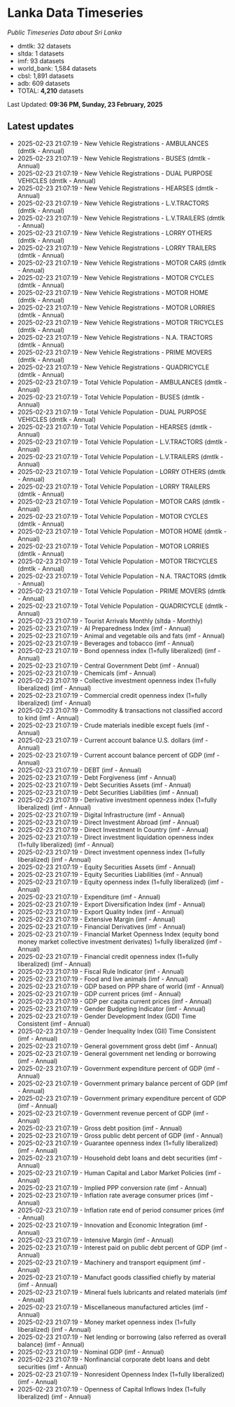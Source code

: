 # Lanka Data Timeseries
*Public Timeseries Data about Sri Lanka*

* dmtlk: 32 datasets
* sltda: 1 datasets
* imf: 93 datasets
* world_bank: 1,584 datasets
* cbsl: 1,891 datasets
* adb: 609 datasets
* TOTAL: **4,210** datasets

Last Updated: **09:36 PM, Sunday, 23 February, 2025**

## Latest updates

* 2025-02-23 21:07:19 - New Vehicle Registrations - AMBULANCES (dmtlk - Annual)
* 2025-02-23 21:07:19 - New Vehicle Registrations - BUSES (dmtlk - Annual)
* 2025-02-23 21:07:19 - New Vehicle Registrations - DUAL PURPOSE VEHICLES (dmtlk - Annual)
* 2025-02-23 21:07:19 - New Vehicle Registrations - HEARSES (dmtlk - Annual)
* 2025-02-23 21:07:19 - New Vehicle Registrations - L.V.TRACTORS (dmtlk - Annual)
* 2025-02-23 21:07:19 - New Vehicle Registrations - L.V.TRAILERS (dmtlk - Annual)
* 2025-02-23 21:07:19 - New Vehicle Registrations - LORRY OTHERS (dmtlk - Annual)
* 2025-02-23 21:07:19 - New Vehicle Registrations - LORRY TRAILERS (dmtlk - Annual)
* 2025-02-23 21:07:19 - New Vehicle Registrations - MOTOR CARS (dmtlk - Annual)
* 2025-02-23 21:07:19 - New Vehicle Registrations - MOTOR CYCLES (dmtlk - Annual)
* 2025-02-23 21:07:19 - New Vehicle Registrations - MOTOR HOME (dmtlk - Annual)
* 2025-02-23 21:07:19 - New Vehicle Registrations - MOTOR LORRIES (dmtlk - Annual)
* 2025-02-23 21:07:19 - New Vehicle Registrations - MOTOR TRICYCLES (dmtlk - Annual)
* 2025-02-23 21:07:19 - New Vehicle Registrations - N.A. TRACTORS (dmtlk - Annual)
* 2025-02-23 21:07:19 - New Vehicle Registrations - PRIME MOVERS (dmtlk - Annual)
* 2025-02-23 21:07:19 - New Vehicle Registrations - QUADRICYCLE (dmtlk - Annual)
* 2025-02-23 21:07:19 - Total Vehicle Population - AMBULANCES (dmtlk - Annual)
* 2025-02-23 21:07:19 - Total Vehicle Population - BUSES (dmtlk - Annual)
* 2025-02-23 21:07:19 - Total Vehicle Population - DUAL PURPOSE VEHICLES (dmtlk - Annual)
* 2025-02-23 21:07:19 - Total Vehicle Population - HEARSES (dmtlk - Annual)
* 2025-02-23 21:07:19 - Total Vehicle Population - L.V.TRACTORS (dmtlk - Annual)
* 2025-02-23 21:07:19 - Total Vehicle Population - L.V.TRAILERS (dmtlk - Annual)
* 2025-02-23 21:07:19 - Total Vehicle Population - LORRY OTHERS (dmtlk - Annual)
* 2025-02-23 21:07:19 - Total Vehicle Population - LORRY TRAILERS (dmtlk - Annual)
* 2025-02-23 21:07:19 - Total Vehicle Population - MOTOR CARS (dmtlk - Annual)
* 2025-02-23 21:07:19 - Total Vehicle Population - MOTOR CYCLES (dmtlk - Annual)
* 2025-02-23 21:07:19 - Total Vehicle Population - MOTOR HOME (dmtlk - Annual)
* 2025-02-23 21:07:19 - Total Vehicle Population - MOTOR LORRIES (dmtlk - Annual)
* 2025-02-23 21:07:19 - Total Vehicle Population - MOTOR TRICYCLES (dmtlk - Annual)
* 2025-02-23 21:07:19 - Total Vehicle Population - N.A. TRACTORS (dmtlk - Annual)
* 2025-02-23 21:07:19 - Total Vehicle Population - PRIME MOVERS (dmtlk - Annual)
* 2025-02-23 21:07:19 - Total Vehicle Population - QUADRICYCLE (dmtlk - Annual)
* 2025-02-23 21:07:19 - Tourist Arrivals Monthly (sltda - Monthly)
* 2025-02-23 21:07:19 - AI Preparedness Index (imf - Annual)
* 2025-02-23 21:07:19 - Animal and vegetable oils and fats (imf - Annual)
* 2025-02-23 21:07:19 - Beverages and tobacco (imf - Annual)
* 2025-02-23 21:07:19 - Bond openness index (1=fully liberalized) (imf - Annual)
* 2025-02-23 21:07:19 - Central Government Debt (imf - Annual)
* 2025-02-23 21:07:19 - Chemicals (imf - Annual)
* 2025-02-23 21:07:19 - Collective investment openness index (1=fully liberalized) (imf - Annual)
* 2025-02-23 21:07:19 - Commercial credit openness index (1=fully liberalized) (imf - Annual)
* 2025-02-23 21:07:19 - Commodity & transactions not classified accord to kind (imf - Annual)
* 2025-02-23 21:07:19 - Crude materials inedible except fuels (imf - Annual)
* 2025-02-23 21:07:19 - Current account balance U.S. dollars (imf - Annual)
* 2025-02-23 21:07:19 - Current account balance percent of GDP (imf - Annual)
* 2025-02-23 21:07:19 - DEBT (imf - Annual)
* 2025-02-23 21:07:19 - Debt Forgiveness (imf - Annual)
* 2025-02-23 21:07:19 - Debt Securities Assets (imf - Annual)
* 2025-02-23 21:07:19 - Debt Securities Liabilities (imf - Annual)
* 2025-02-23 21:07:19 - Derivative investment openness index (1=fully liberalized) (imf - Annual)
* 2025-02-23 21:07:19 - Digital Infrastructure (imf - Annual)
* 2025-02-23 21:07:19 - Direct Investment Abroad (imf - Annual)
* 2025-02-23 21:07:19 - Direct Investment In Country (imf - Annual)
* 2025-02-23 21:07:19 - Direct investment liquidation openness index (1=fully liberalized) (imf - Annual)
* 2025-02-23 21:07:19 - Direct investment openness index (1=fully liberalized) (imf - Annual)
* 2025-02-23 21:07:19 - Equity Securities Assets (imf - Annual)
* 2025-02-23 21:07:19 - Equity Securities Liabilities (imf - Annual)
* 2025-02-23 21:07:19 - Equity openness index (1=fully liberalized) (imf - Annual)
* 2025-02-23 21:07:19 - Expenditure (imf - Annual)
* 2025-02-23 21:07:19 - Export Diversification Index (imf - Annual)
* 2025-02-23 21:07:19 - Export Quality Index (imf - Annual)
* 2025-02-23 21:07:19 - Extensive Margin (imf - Annual)
* 2025-02-23 21:07:19 - Financial Derivatives (imf - Annual)
* 2025-02-23 21:07:19 - Financial Market Openness Index (equity bond money market collective investment derivates) 1=fully liberalized (imf - Annual)
* 2025-02-23 21:07:19 - Financial credit openness index (1=fully liberalized) (imf - Annual)
* 2025-02-23 21:07:19 - Fiscal Rule Indicator (imf - Annual)
* 2025-02-23 21:07:19 - Food and live animals (imf - Annual)
* 2025-02-23 21:07:19 - GDP based on PPP share of world (imf - Annual)
* 2025-02-23 21:07:19 - GDP current prices (imf - Annual)
* 2025-02-23 21:07:19 - GDP per capita current prices (imf - Annual)
* 2025-02-23 21:07:19 - Gender Budgeting Indicator (imf - Annual)
* 2025-02-23 21:07:19 - Gender Development Index (GDI) Time Consistent (imf - Annual)
* 2025-02-23 21:07:19 - Gender Inequality Index (GII) Time Consistent (imf - Annual)
* 2025-02-23 21:07:19 - General government gross debt (imf - Annual)
* 2025-02-23 21:07:19 - General government net lending or borrowing (imf - Annual)
* 2025-02-23 21:07:19 - Government expenditure percent of GDP (imf - Annual)
* 2025-02-23 21:07:19 - Government primary balance percent of GDP (imf - Annual)
* 2025-02-23 21:07:19 - Government primary expenditure percent of GDP (imf - Annual)
* 2025-02-23 21:07:19 - Government revenue percent of GDP (imf - Annual)
* 2025-02-23 21:07:19 - Gross debt position (imf - Annual)
* 2025-02-23 21:07:19 - Gross public debt percent of GDP (imf - Annual)
* 2025-02-23 21:07:19 - Guarantee openness index (1=fully liberalized) (imf - Annual)
* 2025-02-23 21:07:19 - Household debt loans and debt securities (imf - Annual)
* 2025-02-23 21:07:19 - Human Capital and Labor Market Policies (imf - Annual)
* 2025-02-23 21:07:19 - Implied PPP conversion rate (imf - Annual)
* 2025-02-23 21:07:19 - Inflation rate average consumer prices (imf - Annual)
* 2025-02-23 21:07:19 - Inflation rate end of period consumer prices (imf - Annual)
* 2025-02-23 21:07:19 - Innovation and Economic Integration (imf - Annual)
* 2025-02-23 21:07:19 - Intensive Margin (imf - Annual)
* 2025-02-23 21:07:19 - Interest paid on public debt percent of GDP (imf - Annual)
* 2025-02-23 21:07:19 - Machinery and transport equipment (imf - Annual)
* 2025-02-23 21:07:19 - Manufact goods classified chiefly by material (imf - Annual)
* 2025-02-23 21:07:19 - Mineral fuels lubricants and related materials (imf - Annual)
* 2025-02-23 21:07:19 - Miscellaneous manufactured articles (imf - Annual)
* 2025-02-23 21:07:19 - Money market openness index (1=fully liberalized) (imf - Annual)
* 2025-02-23 21:07:19 - Net lending or borrowing (also referred as overall balance) (imf - Annual)
* 2025-02-23 21:07:19 - Nominal GDP (imf - Annual)
* 2025-02-23 21:07:19 - Nonfinancial corporate debt loans and debt securities (imf - Annual)
* 2025-02-23 21:07:19 - Nonresident Openness Index (1=fully liberalized) (imf - Annual)
* 2025-02-23 21:07:19 - Openness of Capital Inflows Index (1=fully liberalized) (imf - Annual)
